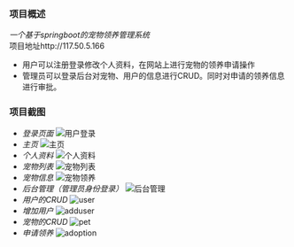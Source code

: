 ### 项目概述
*一个基于springboot的宠物领养管理系统*  
项目地址http://117.50.5.166

- 用户可以注册登录修改个人资料，在网站上进行宠物的领养申请操作
- 管理员可以登录后台对宠物、用户的信息进行CRUD。同时对申请的领养信息进行审批。

### 项目截图
- *登录页面*
![用户登录](http://rlw.cn-bj.ufileos.com/%2FpetAdoption%2Flogin.PNG?UCloudPublicKey=3xeS246CmmzEiKl4GZUEKG2BBLDOssOzPyT3yvJFy&Signature=EbFksOhPW5%2Fh1L0Yu2u%2FhAs6s6g%3D&Expires=1603025981)  
- *主页*
![主页](http://rlw.cn-bj.ufileos.com/%2FpetAdoption%2Findex.PNG?UCloudPublicKey=3xeS246CmmzEiKl4GZUEKG2BBLDOssOzPyT3yvJFy&Signature=zFFCUDRWcau9I5MdJwJK2r%2BECQo%3D&Expires=1603026372)
- *个人资料*
![个人资料](http://rlw.cn-bj.ufileos.com/%2FpetAdoption%2Finfo.PNG?UCloudPublicKey=3xeS246CmmzEiKl4GZUEKG2BBLDOssOzPyT3yvJFy&Signature=iuptE%2BvxfzCbeif5%2BpXyoAZSymc%3D&Expires=1603026397)
- *宠物列表*
![宠物列表](http://rlw.cn-bj.ufileos.com/%2FpetAdoption%2Fshow.PNG?UCloudPublicKey=3xeS246CmmzEiKl4GZUEKG2BBLDOssOzPyT3yvJFy&Signature=KvIvSulYekva6%2FZJJMe8zQeLZjU%3D&Expires=1603026426)
- *宠物信息*
![宠物领养](http://rlw.cn-bj.ufileos.com/%2FpetAdoption%2Fadoption.PNG?UCloudPublicKey=3xeS246CmmzEiKl4GZUEKG2BBLDOssOzPyT3yvJFy&Signature=dObXzuu0DprQkOYqMquWZ8noXLU%3D&Expires=1603026443)
- *后台管理（管理员身份登录）*
![后台管理](http://rlw.cn-bj.ufileos.com/%2FpetAdoption%2Fmanage.PNG?UCloudPublicKey=3xeS246CmmzEiKl4GZUEKG2BBLDOssOzPyT3yvJFy&Signature=HaAMPq7HF7JeHKANO8bEeokBxFc%3D&Expires=1603026459)
- *用户的CRUD*
![user](http://rlw.cn-bj.ufileos.com/%2FpetAdoption%2Fuser.PNG?UCloudPublicKey=3xeS246CmmzEiKl4GZUEKG2BBLDOssOzPyT3yvJFy&Signature=1lSLsri8hY%2F%2F7zg%2FFhGZq3yWIOs%3D&Expires=1603026476)
- *增加用户*
![adduser](http://rlw.cn-bj.ufileos.com/%2FpetAdoption%2Fadduser.PNG?UCloudPublicKey=3xeS246CmmzEiKl4GZUEKG2BBLDOssOzPyT3yvJFy&Signature=GNsCP1bc%2FANjq2BFPS1bt2IeW0A%3D&Expires=1603026496)
- *宠物的CRUD*
![pet](http://rlw.cn-bj.ufileos.com/%2FpetAdoption%2Fpet.PNG?UCloudPublicKey=3xeS246CmmzEiKl4GZUEKG2BBLDOssOzPyT3yvJFy&Signature=RIMJK3V4EPrMR%2Bs05Ae4qh%2BBLDk%3D&Expires=1603026513)
- *申请领养*
![adoption](http://rlw.cn-bj.ufileos.com/%2FpetAdoption%2Fapply.PNG?UCloudPublicKey=3xeS246CmmzEiKl4GZUEKG2BBLDOssOzPyT3yvJFy&Signature=E%2BE1bx%2F7Fd6GPcWWS140Ls95k0g%3D&Expires=1603026533)

